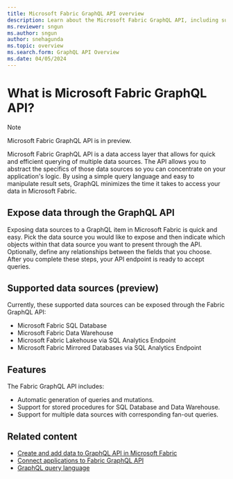 ```yaml
---
title: Microsoft Fabric GraphQL API overview
description: Learn about the Microsoft Fabric GraphQL API, including supported data sources and how to expose them to a GraphQL item.
ms.reviewer: sngun
ms.author: sngun
author: snehagunda
ms.topic: overview
ms.search.form: GraphQL API Overview
ms.date: 04/05/2024
---
```


# What is Microsoft Fabric GraphQL API?

> [!NOTE]
> Microsoft Fabric GraphQL API is in preview.

Microsoft Fabric GraphQL API is a data access layer that allows for quick and efficient querying of multiple data sources. The API allows you to abstract the specifics of those data sources so you can concentrate on your application's logic. By using a simple query language and easy to manipulate result sets, GraphQL minimizes the time it takes to access your data in Microsoft Fabric.

## Expose data through the GraphQL API

Exposing data sources to a GraphQL item in Microsoft Fabric is quick and easy. Pick the data source you would like to expose and then indicate which objects within that data source you want to present through the API. Optionally, define any relationships between the fields that you choose. After you complete these steps, your API endpoint is ready to accept queries.

## Supported data sources (preview)

Currently, these supported data sources can be exposed through the Fabric GraphQL API:

* Microsoft Fabric SQL Database
* Microsoft Fabric Data Warehouse
* Microsoft Fabric Lakehouse via SQL Analytics Endpoint
* Microsoft Fabric Mirrored Databases via SQL Analytics Endpoint

## Features

The Fabric GraphQL API includes:

* Automatic generation of queries and mutations.
* Support for stored procedures for SQL Database and Data Warehouse.
* Support for multiple data sources with corresponding fan-out queries.

## Related content

* [Create and add data to GraphQL API in Microsoft Fabric](get-started-graphql-api.md)
* [Connect applications to Fabric GraphQL API](connect-apps-graphql-api.md)
* [GraphQL query language](GraphQL.org)
